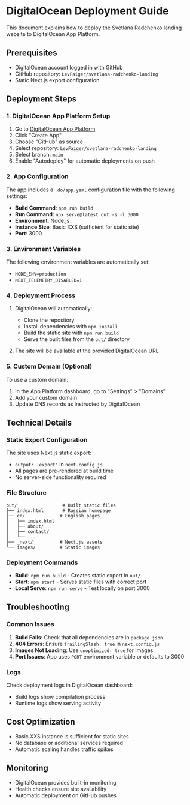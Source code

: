 # DigitalOcean Deployment Guide

This document explains how to deploy the Svetlana Radchenko landing website to DigitalOcean App Platform.

## Prerequisites

- DigitalOcean account logged in with GitHub
- GitHub repository: `LevFaiger/svetlana-radchenko-landing`
- Static Next.js export configuration

## Deployment Steps

### 1. DigitalOcean App Platform Setup

1. Go to [DigitalOcean App Platform](https://cloud.digitalocean.com/apps)
2. Click "Create App"
3. Choose "GitHub" as source
4. Select repository: `LevFaiger/svetlana-radchenko-landing`
5. Select branch: `main`
6. Enable "Autodeploy" for automatic deployments on push

### 2. App Configuration

The app includes a `.do/app.yaml` configuration file with the following settings:

- **Build Command**: `npm run build`
- **Run Command**: `npx serve@latest out -s -l 3000`
- **Environment**: Node.js
- **Instance Size**: Basic XXS (sufficient for static site)
- **Port**: 3000

### 3. Environment Variables

The following environment variables are automatically set:
- `NODE_ENV=production`
- `NEXT_TELEMETRY_DISABLED=1`

### 4. Deployment Process

1. DigitalOcean will automatically:
   - Clone the repository
   - Install dependencies with `npm install`
   - Build the static site with `npm run build`
   - Serve the built files from the `out/` directory

2. The site will be available at the provided DigitalOcean URL

### 5. Custom Domain (Optional)

To use a custom domain:
1. In the App Platform dashboard, go to "Settings" > "Domains"
2. Add your custom domain
3. Update DNS records as instructed by DigitalOcean

## Technical Details

### Static Export Configuration

The site uses Next.js static export:
- `output: 'export'` in `next.config.js`
- All pages are pre-rendered at build time
- No server-side functionality required

### File Structure

```
out/                 # Built static files
├── index.html       # Russian homepage
├── en/             # English pages
│   ├── index.html
│   ├── about/
│   ├── contact/
│   └── ...
├── _next/          # Next.js assets
└── images/         # Static images
```

### Deployment Commands

- **Build**: `npm run build` - Creates static export in `out/`
- **Start**: `npm start` - Serves static files with correct port
- **Local Serve**: `npm run serve` - Test locally on port 3000

## Troubleshooting

### Common Issues

1. **Build Fails**: Check that all dependencies are in `package.json`
2. **404 Errors**: Ensure `trailingSlash: true` in `next.config.js`
3. **Images Not Loading**: Use `unoptimized: true` for images
4. **Port Issues**: App uses `PORT` environment variable or defaults to 3000

### Logs

Check deployment logs in DigitalOcean dashboard:
- Build logs show compilation process
- Runtime logs show serving activity

## Cost Optimization

- Basic XXS instance is sufficient for static sites
- No database or additional services required
- Automatic scaling handles traffic spikes

## Monitoring

- DigitalOcean provides built-in monitoring
- Health checks ensure site availability
- Automatic deployment on GitHub pushes